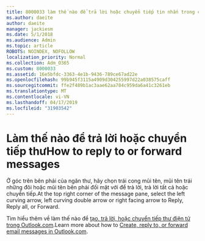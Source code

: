 ```yaml
---
title: 8000033 làm thế nào để trả lời hoặc chuyển tiếp tin nhắn trong các phiên bản beta Outlook.com
ms.author: daeite
author: daeite
manager: jackiesm
ms.date: 5/1/2018
ms.audience: Admin
ms.topic: article
ROBOTS: NOINDEX, NOFOLLOW
localization_priority: Normal
ms.collection: Adm_O365
ms.custom: 8000033
ms.assetid: 16e5bfdc-3363-4e1b-9436-789ce67ad22e
ms.openlocfilehash: 99b945f3115a4909d304255997d22a038575caff
ms.sourcegitcommit: ffe2f489b1ac3aae62aa784c959da6a41c3261eb
ms.translationtype: MT
ms.contentlocale: vi-VN
ms.lasthandoff: 04/17/2019
ms.locfileid: "31903542"
---
```

# <a name="how-to-reply-to-or-forward-messages"></a><span data-ttu-id="cfcf8-102">Làm thế nào để trả lời hoặc chuyển tiếp thư</span><span class="sxs-lookup"><span data-stu-id="cfcf8-102">How to reply to or forward messages</span></span>

<span data-ttu-id="cfcf8-103">Ở góc trên bên phải của ngăn thư, hãy chọn trái cong mũi tên, mũi tên trái những đôi hoặc mũi tên bên phải đối mặt với để trả lời, trả lời tất cả hoặc chuyển tiếp.</span><span class="sxs-lookup"><span data-stu-id="cfcf8-103">At the top right corner of the message pane, select the left curving arrow, left curving double arrow or right facing arrow to Reply, Reply all, or Forward.</span></span> 
  
<span data-ttu-id="cfcf8-104">Tìm hiểu thêm về làm thế nào để [tạo, trả lời, hoặc chuyển tiếp thư điện tử trong Outlook.com](https://go.microsoft.com/fwlink/p/?linkid=873141).</span><span class="sxs-lookup"><span data-stu-id="cfcf8-104">Learn more about how to [Create, reply to, or forward email messages in Outlook.com](https://go.microsoft.com/fwlink/p/?linkid=873141).</span></span>
  

